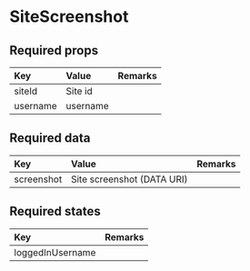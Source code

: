 # SiteScreenshot

## Required props

| Key | Value | Remarks |
| :--- | :--- | :--- |
| siteId | Site id |  |
| username | username |  |

## Required data

| Key | Value | Remarks |
| :--- | :--- | :--- |
| screenshot | Site screenshot \(DATA URI\) |  |

## Required states

| Key | Remarks |
| :--- | :--- |
| loggedInUsername |  |

